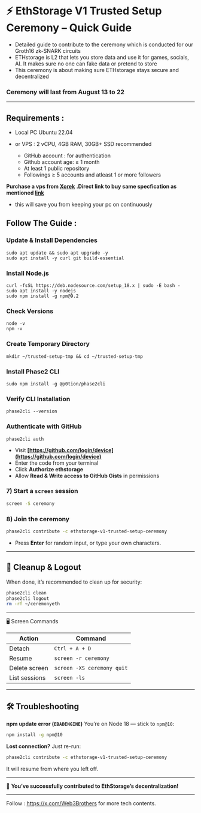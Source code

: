 # ⚡ EthStorage V1 Trusted Setup Ceremony – Quick Guide

* Detailed guide to contribute to the ceremony which is conducted for our Groth16 zk-SNARK circuits
* ETHstorage is L2 that lets you store data and use it for games, socials, AI. It makes sure no one can fake data or pretend to store
* This ceremony is about making sure ETHstorage stays secure and decentralized

### Ceremony will last from August 13 to 22

---

## Requirements :
- Local PC Ubuntu 22.04
- or VPS : 2 vCPU, 4GB RAM, 30GB+ SSD recommended

  * GitHub account : for authentication
  * Github account age: ≥ 1 month  
  * At least 1 public repository  
  * Followings ≥ 5 accounts and atleast 1 or more followers

**Purchase a vps from [Xorek](https://xorek.cloud/en)**
**.Direct link to buy same specfication as mentioned [link](https://my.xorek.cloud/billmgr?startform=v2.vds.order.param)**
  * this will save you from keeping your pc on continuously

## Follow The Guide :

### Update & Install Dependencies
```
sudo apt update && sudo apt upgrade -y
sudo apt install -y curl git build-essential
```

### Install Node.js
```
curl -fsSL https://deb.nodesource.com/setup_18.x | sudo -E bash -
sudo apt install -y nodejs
sudo npm install -g npm@9.2
```

### Check Versions


```
node -v
npm -v
```

### Create Temporary Directory

```
mkdir ~/trusted-setup-tmp && cd ~/trusted-setup-tmp

```
### Install Phase2 CLI

```
sudo npm install -g @p0tion/phase2cli
```

### Verify CLI Installation


```
phase2cli --version
```

### Authenticate with GitHub

```
phase2cli auth
```

* Visit **[https://github.com/login/device](https://github.com/login/device)**
* Enter the code from your terminal
* Click **Authorize ethstorage**
* Allow **Read & Write access to GitHub Gists** in permissions

### 7) Start a `screen` session

```bash
screen -S ceremony
```

### 8) Join the ceremony

```bash
phase2cli contribute -c ethstorage-v1-trusted-setup-ceremony
```

* Press **Enter** for random input, or type your own characters.

---

## 🧹 Cleanup & Logout

When done, it’s recommended to clean up for security:

```bash
phase2cli clean
phase2cli logout
rm -rf ~/ceremonyeth
```

---

🖥 Screen Commands

| Action         | Command                       |
| -------------- | ------------------------------|
| Detach         | `Ctrl + A + D`                |
| Resume         | `screen -r ceremony`          |
| Delete screen  | `screen -XS ceremony quit`    |
| List sessions  | `screen -ls`                  |

---

## 🛠 Troubleshooting

**npm update error (`EBADENGINE`)**
You’re on Node 18 — stick to `npm@10`:

```bash
npm install -g npm@10
```

**Lost connection?**
Just re-run:

```bash
phase2cli contribute -c ethstorage-v1-trusted-setup-ceremony
```

It will resume from where you left off.


---

🎉 **You’ve successfully contributed to EthStorage’s decentralization!**

---

Follow : https://x.com/Web3Brothers for more tech contents.
